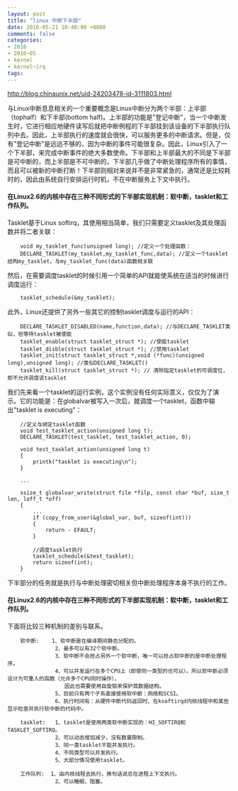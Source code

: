 ```yaml
---
layout: post
title: "linux 中断下半部"
date: 2016-05-21 10:40:00 +0800
comments: false
categories:
- 2016
- 2016~05
- kernel
- kernel~irq
tags:
---
```


http://blog.chinaunix.net/uid-24203478-id-3111803.html

与Linux中断息息相关的一个重要概念是Linux中断分为两个半部：上半部（tophalf）和下半部(bottom half)。上半部的功能是"登记中断"，当一个中断发生时，它进行相应地硬件读写后就把中断例程的下半部挂到该设备的下半部执行队列中去。因此，上半部执行的速度就会很快，可以服务更多的中断请求。但是，仅有"登记中断"是远远不够的，因为中断的事件可能很复杂。因此，Linux引入了一个下半部，来完成中断事件的绝大多数使命。下半部和上半部最大的不同是下半部是可中断的，而上半部是不可中断的，下半部几乎做了中断处理程序所有的事情，而且可以被新的中断打断！下半部则相对来说并不是非常紧急的，通常还是比较耗时的，因此由系统自行安排运行时机，不在中断服务上下文中执行。

#### 在Linux2.6的内核中存在三种不同形式的下半部实现机制：软中断，tasklet和工作队列。

Tasklet基于Linux softirq，其使用相当简单，我们只需要定义tasklet及其处理函数并将二者关联：

```
	void my_tasklet_func(unsigned long); //定义一个处理函数：
	DECLARE_TASKLET(my_tasklet,my_tasklet_func,data); //定义一个tasklet结构my_tasklet，与my_tasklet_func(data)函数相关联
```

然后，在需要调度tasklet的时候引用一个简单的API就能使系统在适当的时候进行调度运行：
```
	tasklet_schedule(&my_tasklet);
```

此外，Linux还提供了另外一些其它的控制tasklet调度与运行的API：
```
	DECLARE_TASKLET_DISABLED(name,function,data); //与DECLARE_TASKLET类似，但等待tasklet被使能
	tasklet_enable(struct tasklet_struct *); //使能tasklet
	tasklet_disble(struct tasklet_struct *); //禁用tasklet
	tasklet_init(struct tasklet_struct *,void (*func)(unsigned long),unsigned long); //类似DECLARE_TASKLET()
	tasklet_kill(struct tasklet_struct *); // 清除指定tasklet的可调度位，即不允许调度该tasklet
```

我们先来看一个tasklet的运行实例，这个实例没有任何实际意义，仅仅为了演示。它的功能是：在globalvar被写入一次后，就调度一个tasklet，函数中输出"tasklet is executing"：

```
	//定义与绑定tasklet函数
	void test_tasklet_action(unsigned long t);
	DECLARE_TASKLET(test_tasklet, test_tasklet_action, 0);

	void test_tasklet_action(unsigned long t)
	{
		printk("tasklet is executing\n");
	}

	...

	ssize_t globalvar_write(struct file *filp, const char *buf, size_t len, loff_t *off)
	{
		...
		if (copy_from_user(&global_var, buf, sizeof(int)))
		{
			return - EFAULT;
		}

		//调度tasklet执行
		tasklet_schedule(&test_tasklet);
		return sizeof(int);
	}
```

下半部分的任务就是执行与中断处理密切相关但中断处理程序本身不执行的工作。

#### 在Linux2.6的内核中存在三种不同形式的下半部实现机制：软中断，tasklet和工作队列。

下面将比较三种机制的差别与联系。
```
	软中断:    1、软中断是在编译期间静态分配的。
	           2、最多可以有32个软中断。
	           3、软中断不会抢占另外一个软中断，唯一可以抢占软中断的是中断处理程序。
	           4、可以并发运行在多个CPU上（即使同一类型的也可以）。所以软中断必须设计为可重入的函数（允许多个CPU同时操作），
	              因此也需要使用自旋锁来保护其数据结构。
	           5、目前只有两个子系直接使用软中断：网络和SCSI。
	           6、执行时间有：从硬件中断代码返回时、在ksoftirqd内核线程中和某些显示检查并执行软中断的代码中。

	tasklet:   1、tasklet是使用两类软中断实现的：HI_SOFTIRQ和TASKLET_SOFTIRQ。
	           2、可以动态增加减少，没有数量限制。
	           3、同一类tasklet不能并发执行。
	           4、不同类型可以并发执行。
	           5、大部分情况使用tasklet。

	工作队列:  1、由内核线程去执行，换句话说总在进程上下文执行。
	           2、可以睡眠，阻塞。
```

